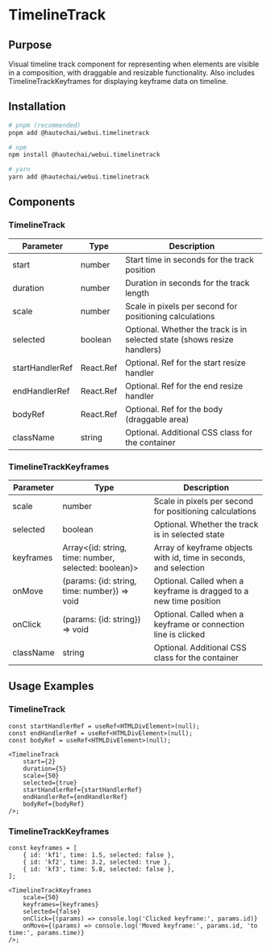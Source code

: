 # TimelineTrack

## Purpose

Visual timeline track component for representing when elements are visible in a composition, with draggable and resizable functionality. Also includes TimelineTrackKeyframes for displaying keyframe data on timeline.

## Installation

```bash
# pnpm (recommended)
pnpm add @hautechai/webui.timelinetrack

# npm
npm install @hautechai/webui.timelinetrack

# yarn
yarn add @hautechai/webui.timelinetrack
```

## Components

### TimelineTrack

| Parameter       | Type                      | Description                                                              |
| --------------- | ------------------------- | ------------------------------------------------------------------------ |
| start           | number                    | Start time in seconds for the track position                             |
| duration        | number                    | Duration in seconds for the track length                                 |
| scale           | number                    | Scale in pixels per second for positioning calculations                  |
| selected        | boolean                   | Optional. Whether the track is in selected state (shows resize handlers) |
| startHandlerRef | React.Ref<HTMLDivElement> | Optional. Ref for the start resize handler                               |
| endHandlerRef   | React.Ref<HTMLDivElement> | Optional. Ref for the end resize handler                                 |
| bodyRef         | React.Ref<HTMLDivElement> | Optional. Ref for the body (draggable area)                              |
| className       | string                    | Optional. Additional CSS class for the container                         |

### TimelineTrackKeyframes

| Parameter | Type                                                 | Description                                                        |
| --------- | ---------------------------------------------------- | ------------------------------------------------------------------ |
| scale     | number                                               | Scale in pixels per second for positioning calculations            |
| selected  | boolean                                              | Optional. Whether the track is in selected state                   |
| keyframes | Array<{id: string, time: number, selected: boolean}> | Array of keyframe objects with id, time in seconds, and selection  |
| onMove    | (params: {id: string, time: number}) => void         | Optional. Called when a keyframe is dragged to a new time position |
| onClick   | (params: {id: string}) => void                       | Optional. Called when a keyframe or connection line is clicked     |
| className | string                                               | Optional. Additional CSS class for the container                   |

## Usage Examples

### TimelineTrack

```tsx
const startHandlerRef = useRef<HTMLDivElement>(null);
const endHandlerRef = useRef<HTMLDivElement>(null);
const bodyRef = useRef<HTMLDivElement>(null);

<TimelineTrack
    start={2}
    duration={5}
    scale={50}
    selected={true}
    startHandlerRef={startHandlerRef}
    endHandlerRef={endHandlerRef}
    bodyRef={bodyRef}
/>;
```

### TimelineTrackKeyframes

```tsx
const keyframes = [
    { id: 'kf1', time: 1.5, selected: false },
    { id: 'kf2', time: 3.2, selected: true },
    { id: 'kf3', time: 5.8, selected: false },
];

<TimelineTrackKeyframes
    scale={50}
    keyframes={keyframes}
    selected={false}
    onClick={(params) => console.log('Clicked keyframe:', params.id)}
    onMove={(params) => console.log('Moved keyframe:', params.id, 'to time:', params.time)}
/>;
```
